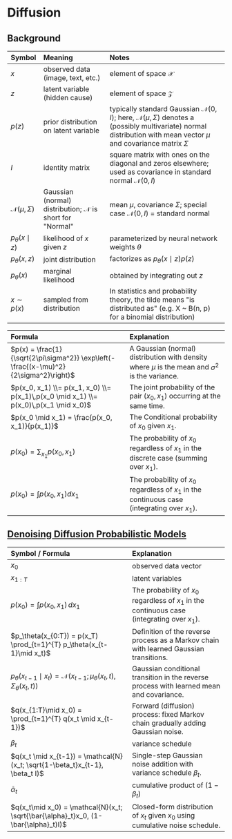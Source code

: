 # Diffusion

## Background

| Symbol              | Meaning                                 | Notes                                                      |
|:--------------------|:----------------------------------------|:-----------------------------------------------------------|
| $x$                 | observed data (image, text, etc.)       | element of space $\mathcal{X}$                             |
| $z$                 | latent variable (hidden cause)          | element of space $\mathcal{Z}$                             |
| $p(z)$              | prior distribution on latent variable   | typically standard Gaussian $\mathcal{N}(0,I)$; here, $\mathcal{N}(\mu,\Sigma)$ denotes a (possibly multivariate) normal distribution with mean vector $\mu$ and covariance matrix $\Sigma$ |
| $I$                 | identity matrix                        | square matrix with ones on the diagonal and zeros elsewhere; used as covariance in standard normal $\mathcal{N}(0,I)$ |
| $\mathcal{N}(\mu,\Sigma)$ | Gaussian (normal) distribution; $\mathcal{N}$ is short for "Normal"  | mean $\mu$, covariance $\Sigma$; special case $\mathcal{N}(0,I)$ = standard normal |
| $p_\theta(x \mid z)$| likelihood of $x$ given $z$             | parameterized by neural network weights $\theta$           |
| $p_\theta(x, z)$    | joint distribution                      | factorizes as $p_\theta(x \mid z)p(z)$                     |
| $p_\theta(x)$       | marginal likelihood                     | obtained by integrating out $z$                            |
| $x \sim p(x)$       | sampled from distribution               | In statistics and probability theory, the tilde means "is distributed as" (e.g. X ~ B(n, p) for a binomial distribution)|

| Formula                                                                                                  | Explanation                                                                                                                                                                                                     |
|:---------------------------------------------------------------------------------------------------------|:----------------------------------------------------------------------------------------------------------------------------------------------------------------------------------------------------------------|
| $p(x) = \frac{1}{\sqrt{2\pi\sigma^2}} \exp\left(-\frac{(x-\mu)^2}{2\sigma^2}\right)$                     | A Gaussian (normal) distribution with density where $\mu$ is the mean and $\sigma^2$ is the variance.                                                                   |
| $p(x_0, x_1) \\= p(x_1, x_0) \\= p(x_1)\,p(x_0 \mid x_1) \\= p(x_0)\,p(x_1 \mid x_0)$                                        | The joint probability of the pair $(x_0, x_1)$ occurring at the same time.                                       |
| $p(x_0 \mid x_1) = \frac{p(x_0, x_1)}{p(x_1)}$                                                           | The Conditional probability of $x_0$ given $x_1$.                                                                                                                                                                          |
| $p(x_0)=\sum_{x_1}p(x_0,x_1)$   | The probability of $x_0$ regardless of $x_1$ in the discrete case (summing over $x_1$). |
| $p(x_0)=\int p(x_0,x_1) dx_1$   | The probability of $x_0$ regardless of $x_1$ in the continuous case (integrating over $x_1$). |

## [Denoising Diffusion Probabilistic Models](https://arxiv.org/pdf/2006.11239)

| Symbol / Formula                                                                                                  | Explanation |
|:---------------------------------------------------------------------------------------------------------|:-------------|
| $x_0$ | observed data vector | can represent arbitrary vector (e.g. if $x_0$ is a $32\times 32\times 3$ image, it is that shape) |
| $x_{1:T}$ | latent variables | hidden / unobserved variables with same dimensionality as $x_0$ |
| $p(x_0) = \int p(x_0, x_1) \, dx_1$ | The probability of $x_0$ regardless of $x_1$ in the continuous case (integrating over $x_1$). |
| $p_\theta(x_{0:T}) = p(x_T) \prod_{t=1}^{T} p_\theta(x_{t-1}\mid x_t)$ | Definition of the reverse process as a Markov chain with learned Gaussian transitions. |
| $p_\theta(x_{t-1}\mid x_t) = \mathcal{N}(x_{t-1}; \mu_\theta(x_t,t), \Sigma_\theta(x_t,t))$ | Gaussian conditional transition in the reverse process with learned mean and covariance. |
| $q(x_{1:T}\mid x_0) = \prod_{t=1}^{T} q(x_t \mid x_{t-1})$ | Forward (diffusion) process: fixed Markov chain gradually adding Gaussian noise. |
| $\beta_t$ | variance schedule | controls noise level added at diffusion step t (small positive scalar, often linearly or cosine scheduled) |
| $q(x_t \mid x_{t-1}) = \mathcal{N}(x_t; \sqrt{1-\beta_t}x_{t-1}, \beta_t I)$ | Single-step Gaussian noise addition with variance schedule $\beta_t$. |
| $\bar{\alpha}_t$ | cumulative product of $(1-\beta_t)$ | $\bar{\alpha}_t = \prod_{s=1}^t (1-\beta_s)$, used for closed-form $q(x_t \mid x_0)$ |
| $q(x_t\mid x_0) = \mathcal{N}(x_t; \sqrt{\bar{\alpha}_t}x_0, (1-\bar{\alpha}_t)I)$ | Closed-form distribution of $x_t$ given $x_0$ using cumulative noise schedule. |
